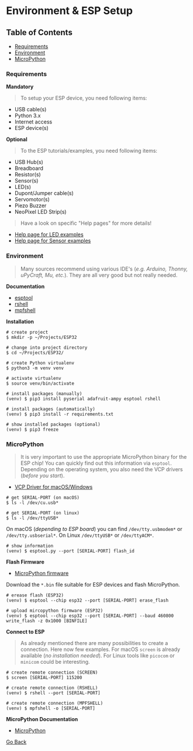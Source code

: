# Environment & ESP Setup

## Table of Contents

- [Requirements](#Requirements)
- [Environment](#Environment)
- [MicroPython](#MicroPython)

### Requirements

**Mandatory**

> To setup your ESP device, you need following items:

- USB cable(s)
- Python 3.x
- Internet access
- ESP device(s)

**Optional**

> To the ESP tutorials/examples, you need following items:

- USB Hub(s)
- Breadboard
- Resistor(s)
- Sensor(s)
- LED(s)
- Dupont/Jumper cable(s)
- Servomotor(s)
- Piezo Buzzer
- NeoPixel LED Strip(s)

> Have a look on specific "Help pages" for more details!

- [Help page for LED examples](../Tutorials/LED/help.md)
- [Help page for Sensor examples](../Tutorials/SENSORS/help.md)

### Environment

> Many sources recommend using various IDE's (_e.g. Arduino, Thonny, uPyCraft, Mu, etc._). They are all very good but not really needed.

**Documentation**

- [esptool](https://docs.espressif.com/projects/esptool/en/latest/esp32/)
- [rshell](https://github.com/dhylands/rshell)
- [mpfshell](https://github.com/wendlers/mpfshell)

**Installation**

```shell
# create project
$ mkdir -p ~/Projects/ESP32

# change into project directory
$ cd ~/Projects/ESP32/

# create Python virtualenv
$ python3 -m venv venv

# activate virtualenv
$ source venv/bin/activate

# install packages (manually)
(venv) $ pip3 install pyserial adafruit-ampy esptool rshell

# install packages (automatically)
(venv) $ pip3 install -r requirements.txt

# show installed packages (optional)
(venv) $ pip3 freeze
```

### MicroPython

> It is very important to use the appropriate MicroPython binary for the ESP chip! You can quickly find out this information via `esptool`. Depending on the operating system, you also need the VCP drivers (_before you start_).

- [VCP Driver for macOS/Windows](https://www.silabs.com/developers/usb-to-uart-bridge-vcp-drivers?tab=downloads)

```shell
# get SERIAL-PORT (on macOS)
$ ls -l /dev/cu.usb*

# get SERIAL-PORT (on linux)
$ ls -l /dev/ttyUSB*
```

On macOS (_depending to ESP board_) you can find `/dev/tty.usbmodem*` or `/dev/tty.usbserial*`. On Linux `/dev/ttyUSB*` or `/dev/ttyACM*`.

```shell
# show information
(venv) $ esptool.py --port [SERIAL-PORT] flash_id
```

**Flash Firmware**

- [MicroPython firmware](https://micropython.org/download/)

Download the `*.bin` file suitable for ESP devices and flash MicroPython.

```shell
# erease flash (ESP32)
(venv) $ esptool --chip esp32 --port [SERIAL-PORT] erase_flash

# upload mircopython firmware (ESP32)
(venv) $ esptool --chip esp32 --port [SERIAL-PORT] --baud 460800 write_flash -z 0x1000 [BINFILE]
```

**Connect to ESP**

> As already mentioned there are many possibilities to create a connection. Here now few examples. For macOS `screen` is already available (_no installation needed_). For Linux tools like `picocom` or `minicom` could be interesting.

```shell
# create remote connection (SCREEN)
$ screen [SERIAL-PORT] 115200

# create remote connection (RSHELL)
(venv) $ rshell --port [SERIAL-PORT]

# create remote connection (MPFSHELL)
(venv) $ mpfshell -o [SERIAL-PORT]
```

**MicroPython Documentation**

- [MicroPython](https://docs.micropython.org/en/latest/)

[Go Back](https://github.com/Lupin3000/ESP)
